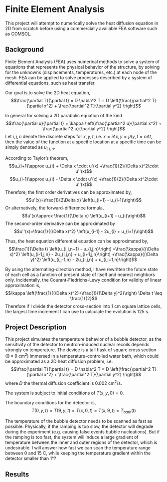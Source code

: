 # Finite Element Analysis 
This project will attempt to numerically solve the heat diffusion equation in 2D from scratch before using a commercially available FEA software such as COMSOL. 

## Background
Finite Element Analysis (FEA) uses numerical methods to solve a system of equations that represents the physical behavior of the structure, by solving for the unknowns (displacements, temperatures, etc.) at each node of the mesh. FEA can be applied to solve processes described by a system of differential equations, such as heat transfer.

Our goal is to solve the 2D heat equation,
$$\frac{\partial T}{\partial t} = D \nabla^2 T = D \left(\frac{\partial^2 T}{\partial x^2} + \frac{\partial^2 T}{\partial y^2} \right)$$

In general for solving a 2D parabolic equation of the kind
$$\frac{\partial u}{\partial t} = \kappa \left(\frac{\partial^2 u}{\partial x^2} + \frac{\partial^2 u}{\partial y^2} \right)$$
Let $i, j, n$ denote the discrete steps for $x, y, t$, i.e. $x=i\Delta x, y=j\Delta y, t=n\Delta t$, then the value of the function at a specific location at a specific time can be simply denoted as $u_{i,j,n}$.

According to Taylor’s theorem,
$$u_{i+1}\approx u_{i} + \Delta x \cdot u'(x) +\frac{1}{2}(\Delta x)^2\cdot u''(x)$$
$$u_{i-1}\approx u_{i} - \Delta x \cdot u'(x) +\frac{1}{2}(\Delta x)^2\cdot u''(x)$$
Therefore, the first order derivatives can be approximated by,
$$u'(x)=\frac{1}{2\Delta x} \left(u_{i+1} - u_{i-1}\right)$$
Or alternatively, the forward-difference formula,
$$u'(x)\approx \frac{1}{\Delta x} \left(u_{i+1} - u_{i}\right)$$
The second-order derivative can be approximated by
$$u''(x)=\frac{1}{(\Delta x)^2} \left(u_{i-1} -  2u_{i} + u_{i+1}\right)$$

Thus, the heat equation differential equation can be approximated by,
$$\frac{1}{\Delta t} \left(u_{i,j,n+1} -  u_{i,j,n}\right) =\frac{\kappa}{(\Delta x)^2} \left(u_{i-1,j,n} -  2u_{i,j,n} + u_{i+1,j,n}\right) +\frac{\kappa}{(\Delta y)^2} \left(u_{i,j-1,n} -  2u_{i,j,n} + u_{i,j+1,n}\right)$$

By using the alternating-direction method, I have rewritten the future state of each cell as a function of present state of itself and nearest neighbors only. Incidentally, the Courant-Fiedrichs-Lewy condition for validity of linear approximation is,
$$\kappa \left(\frac{1}{(\Delta x)^2}+\frac{1}{(\Delta y)^2}\right) \Delta t \leq \frac{1}{2}$$
Therefore if I divide the detector cross-section into $1$ cm square lattice cells, the largest time increment I can use to calculate the evolution is $125$ s.

## Project Description
This project simulates the temperature behavior of a bubble detector, as the sensitivity of the detector to neutron-induced nuclear recoils depends strongly on temperature. The device is a tall flask of square cross section ($9 \times 9$ cm$^2$) immersed in a temperature-controlled water bath, which could be approximated as a 2D heat diffusion problem, i.e. 
$$\frac{\partial T}{\partial t} = D \nabla^2 T = D \left(\frac{\partial^2 T}{\partial x^2} + \frac{\partial^2 T}{\partial y^2} \right)$$
where $D$ the thermal diffusion coefficient is $0.002$ cm$^2$/s.

The system is subject to initial conditions of $T(x,y,0) = 0$.

The boundary conditions for the detector is,
$$T(0,y,t) = T(9,y,t) = T(x,0,t) = T(x,9,t) = T_{bath}(t)$$

The temperature of the bubble detector needs to be scanned as fast as possible. Physically, if the ramping is too slow, the detector will degrade during the experiment (e.g. causing false events bubble nucleations). But if the ramping is too fast, the system will induce a large gradient of temperature between the inner and outer regions of the detector, which is undesirable. I will answer how fast we can scan the temperature range between $0$ and $15$ C, while keeping the temperature gradient within the detector smaller than 1°? 

## Results






